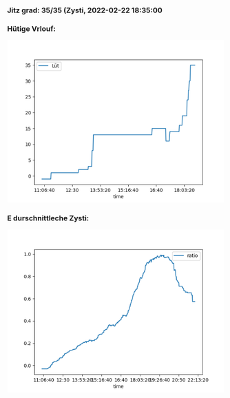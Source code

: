 ### Jitz grad: 35/35 (Zysti, 2022-02-22 18:35:00

### Hütige Vrlouf:
![Graph](Today.png)

### E durschnittleche Zysti:
![Graph](Zysti.png)